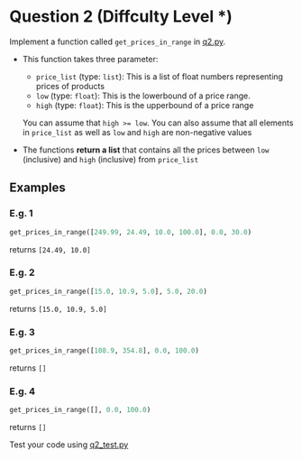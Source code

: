 # Question 2 (Diffculty Level *)

Implement a function called `get_prices_in_range` in [q2.py](../Original/q2.py).

- This function takes three parameter:
  - `price_list` (type: `list`): This is a list of float numbers representing prices of products
  - `low` (type: `float`): This is the lowerbound of a price range.
  - `high` (type: `float`): This is the upperbound of a price range

  You can assume that `high >= low`. You can also assume that all elements in `price_list` as well as `low` and `high` are non-negative values

- The functions **return a list** that contains all the prices between `low` (inclusive) and `high` (inclusive) from `price_list`

## Examples

### E.g. 1

```python
get_prices_in_range([249.99, 24.49, 10.0, 100.0], 0.0, 30.0)
```

returns `[24.49, 10.0]`

### E.g. 2

```python
get_prices_in_range([15.0, 10.9, 5.0], 5.0, 20.0)
```

returns `[15.0, 10.9, 5.0]`

### E.g. 3

```python
get_prices_in_range([108.9, 354.8], 0.0, 100.0)
```

returns `[]`

### E.g. 4

```python
get_prices_in_range([], 0.0, 100.0)
```

returns `[]`

Test your code using [q2_test.py](../Original/q2_test.py)